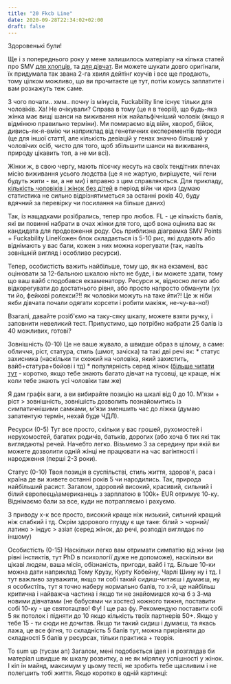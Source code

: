 ```yaml
---
title: "20 Fkcb Line"
date: 2020-09-28T22:34:02+02:00
draft: false
---
```


Здоровенькі були! 

Ще і з попереднього року у мене залишилось матеріалу на кілька статей про SMV [для хлопців](https://www.darktriad.art/posts/09/), та [для дівчат](https://www.darktriad.art/posts/08/). Ви можете шукати довго оригінали, їх придумала так звана 2-га хвиля дейтінг коучів і все ще продають, тому цілком можливо, що ви прочитаєте це тут, потім комусь заплатите і вам розкажуть теж саме. 

 З чого почати.. хмм.. почну із мінусів, Fuckability line існує тільки для чоловіків. Ха! Не очікували? Справа в тому (це я в теорії), що будь-яка жінка має вищі шанси на виживання ніж найальфічніший чоловік (якщо я відмінюю правильно терміни). Ми помираємо від війн, хвороб, бійок, дивись-як-я-вмію чи наприклад від генетичних експерементів природи (це для іншої статтІ, але кількість девіацій у генах значно більший у чоловічих осіб, чисто для того, щоб збільшити шанси на виживання, природу цікавить топ, а не ми всі). 
 
 Жінки ж, в свою чергу, мають пісєчку несуть на своїх тендітних плечах місію виживання усього людства (це я не жартую, вирішуєте, чиї гени будуть жити - ви, а не ми) і вправно з цим справляються. Для прикладу, [кількість чоловіків і жінок без дітей](https://www.cbs.nl/en-gb/news/2010/27/more-childless-men) в період війн чи криз (думаю статистика не сильно відрізнятиметься за останні років 40, буду вдячний за перевірку чи посилання на більше даних)  
 
 Так, із нащадками розібрались, тепер про любов. FL - це кількість балів, які ви повинні набрати в очах жінки для того, щоб вона оцінила вас як кандидата для продовження роду. Ось приблизна діаграмка SMV Points + Fuckability LineКожен блок складається із 5-10 рис, які додають або віднімають у вас бали, кожен з них можна корегувати (так, навіть зовнішній вигляд і особливо ресурси).

 Тепер, особистість важить найбільше, тому що, як на екзамені, вас оцінювати за 12-бальною шкалою ніхто не буде, і ви можете здати, тому що ваш вайб сподобався екзаменатору. Ресурси ж, відносно легко або відкорегувати до достатнього рівня, або просто напросто обманути (ух ти йо, фейкові ролекси?!! як чоловіки можуть на таке йти?! Це ж ніби якби дівчата почали одягати корсети і робити макіяж, не-чу-ва-но!)  
 
 Взагалі, давайте розіб'ємо на таку-сяку шкалу, можете взяти ручку, і заповнити невеликий тест. Припустимо, що потрібно набрати 25 балів із 40 можливих, готові? 
 
 Зовнішність (0-10) Це не ваше жувало, а швидше образ в цілому, а саме: обличчя, ріст, статура, стиль (шмот, зачіска) та такі дві речі як:    * статус захисника (наскільки ти схожий на чоловіка, який захистить,    вайб+статура+бойові і тд)  * популярність серед жінок ([більше читати тут](https://www.darktriad.art/posts/24-5-switches-for-bitches/) - коротко, якщо тебе знають багато дівчат на тусовці, це краще, ніж коли тебе знають усі чоловіки там же)
 
 Я дам графік ваги, а ви вибирайте позицію на шкалі від 0 до 10.   М'язи + ріст > зовнішність, зовнішість дозволить познайомитись із симпатичнішими самками, м'язи зменшить час до ліжка (думаю запатентую термін, нехай буде ЧДЛ). 
 
 Ресурси (0-5) Тут все просто, скільки у вас грошей, рухомостей і нерухомостей, багатих родичів, батьків, дорогих (або хоча б тих які так виглядають) речей. Начебто легко. Візьмемо 3 за середину при якій ви можете дозволити одній жінці не працювати на час вагінтності і народження (перші 2-3 роки). 
 
 Статус (0-10) Твоя позиція в суспільстві, стиль життя, здоров'я, раса і країна де ви живете останні років 5 чи народились. Так, природа найбільший расист. Загалом, здоровий високий, красивий, сильний і білий європеєць\\американець з зарплатою в 100k+ EUR  отримує 10-ку. Віднімаємо бали за все, куди не потрапляємо і рахуємо. 
 
 З приводу х-к все просто, високий краще ніж низький, сильний кращий ніж слабкий і тд. Окрім здорового глузду є ще таке: білий > чорний/латино > індус > азіат (серед жінок, до речі, розподіл виглядає по іншому)
 
 Особистість (0-15) Наскільки легко вам отримати симпатію від жінки (на рівні інстиктів, тут PhD в психології дуже не допоможе), наскільки ви цікаві людям, ваша місія, обізнаність, пригоди, вайб і тд. Більше 10-ки можна дати наприклад Тому Крузу, Курту Кобейну, Чарлі Шину ну і тд. І тут важливо зауважити, якщо ти собі такий сидиш-читаєш і думаєш, ну я особистіть, тут я точно наберу нормально балів, то  х-й, це найбільш критична і найважча частина і якщо ти не знайомишся хоча б з 3-ма новими дівчатами (не бабусями чи хостес) кожного тижня, поставити собі 10-ку - це святотацтво! Фу! І ще раз фу. Рекомендую поставити собі 5 як потолок і підняти до 10 якщо кількість твоїх партнерів 50+. Якщо у тебе 15 - ти сюди не дочитав. Якщо ти такий сидиш і думаєш, та якась лажа, це все фігня, то складність 5 балів тут, можна прирівняти до складності 5 балів у ресурсах, тільки практика + теорія. 
 
 To sum up (тусам ап) Загалом, мені подобається ідея і я розглядав би матеріал швидше як шкалу розвитку, а не як мірялку успішності у жінок. І кіп ін майнд, максимум у цьому тесті, не зробить тебе щасливим і не полегшить тобі життя.   Якщо коротко в одній картинці: